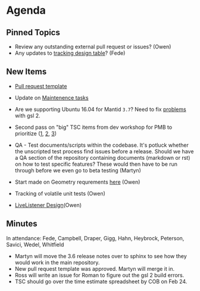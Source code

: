 Agenda
======

Pinned Topics
-------------
* Review any outstanding external pull request or issues? (Owen)
* Any updates to [tracking design table](https://github.com/mantidproject/documents/blob/master/Project-Management/TechnicalSteeringCommittee/reports/TSC-TrackingDesignProposals.md)? (Fede)

New Items
---------
* [Pull request template](https://github.com/mantidproject/mantid/pull/15406)
* Update on [Maintenence tasks](/Project-Management/TechnicalSteeringCommittee/reports/MaintenanceTasks.md)
* Are we supporting Ubuntu 16.04 for Mantid `3.7`? Need to fix [problems](http://builds.mantidproject.org/job/master_clean-ubuntu-16.04) with gsl 2.
* Second pass on "big" TSC items from dev workshop for PMB to prioritize ([1](/Project-Management/TechnicalSteeringCommittee/reports/DevMeetingItems-2016.md), [2](https://github.com/mantidproject/documents/blob/master/Project-Management/SSC%20%26%20Strategy%20Collated%20requirements.xlsx), [3](https://github.com/mantidproject/documents/blob/master/Project-Management/SSC%20%26%20Strategy%20Task%20list.xlsx))

* QA - Test documents/scripts within the codebase. It's potluck whether the unscripted test process find issues before a release. Should we have a QA section of the repository containing documents (markdown or rst) on how to test specific features? These would then have to be run through before we even go to beta testing (Martyn)

* Start made on Geometry requrements [here](/Design/Instrument-2.0/requirements-v2.md) (Owen)
* Tracking of volatile unit tests (Owen)
* [LiveListener Design](https://github.com/mantidproject/documents/pull/7)(Owen)

Minutes
-------
In attendance: Fede, Campbell, Draper, Gigg, Hahn, Heybrock, Peterson, Savici, Wedel, Whitfield

* Martyn will move the 3.6 release notes over to sphinx to see how they would work in the main repository.
* New pull request template was approved. Martyn will merge it in.
* Ross will write an issue for Roman to figure out the gsl 2 build errors. 
* TSC should go over the time estimate spreadsheet by COB on Feb 24.
